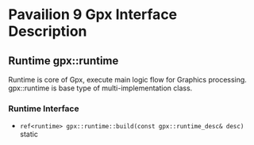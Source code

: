 Pavailion 9 Gpx Interface Description
=========
Runtime
gpx::runtime
---------
Runtime is core of Gpx, execute main logic flow for Graphics processing.<br>
gpx::runtime is base type of multi-implementation class.<br>
### Runtime Interface
* `ref<runtime> gpx::runtime::build(const gpx::runtime_desc& desc)` static
